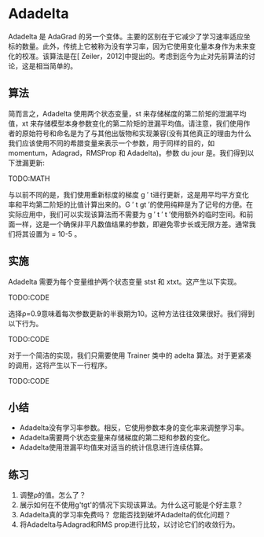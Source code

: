 

<!--
 * @version:
 * @Author:  StevenJokess https://github.com/StevenJokess
 * @Date: 2020-07-14 20:42:45
 * @LastEditors:  StevenJokess https://github.com/StevenJokess
 * @LastEditTime: 2020-08-05 23:03:26
 * @Description:MT, improve
 * @TODO::
 * @Reference:http://preview.d2l.ai/d2l-en/master/chapter_optimization/adadelta.html
 * https://zh.d2l.ai/chapter_optimization/adadelta.html
-->

# Adadelta

Adadelta 是 AdaGrad 的另一个变体。主要的区别在于它减少了学习速率适应坐标的数量。此外，传统上它被称为没有学习率，因为它使用变化量本身作为未来变化的校准。该算法是在[ Zeiler，2012]中提出的。考虑到迄今为止对先前算法的讨论，这是相当简单的。

## 算法

简而言之，Adadelta 使用两个状态变量，st 来存储梯度的第二阶矩的泄漏平均值，xt 来存储模型本身参数变化的第二阶矩的泄漏平均值。请注意，我们使用作者的原始符号和命名是为了与其他出版物和实现兼容(没有其他真正的理由为什么我们应该使用不同的希腊变量来表示一个参数，用于同样的目的，如 momentum，Adagrad，RMSProp 和 Adadelta)。参数 du jour 是。我们得到以下泄漏更新:

TODO:MATH

与以前不同的是，我们使用重新标度的梯度 g ′ t进行更新，这是用平均平方变化率和平均第二阶矩的比值计算出来的。G ′ t gt ′的使用纯粹是为了记号的方便。在实际应用中，我们可以实现该算法而不需要为 g ′ t ′ t ′使用额外的临时空间。和前面一样，这是一个确保非平凡数值结果的参数，即避免零步长或无限方差。通常我们将其设置为 = 10-5 。

## 实施

Adadelta 需要为每个变量维护两个状态变量 stst 和 xtxt。这产生以下实现。

TODO:CODE

选择ρ=0.9意味着每次参数更新的半衰期为10。这种方法往往效果很好。我们得到以下行为。

TODO:CODE

对于一个简洁的实现，我们只需要使用 Trainer 类中的 adelta 算法。对于更紧凑的调用，这将产生以下一行程序。

TODO:CODE

## 小结

* Adadelta没有学习率参数。相反，它使用参数本身的变化率来调整学习率。
* Adadelta需要两个状态变量来存储梯度的第二矩和参数的变化。
* Adadelta使用泄漏平均值来对适当的统计信息进行连续估算。

## 练习

1. 调整ρ的值。怎么了？
1. 展示如何在不使用g'tgt'的情况下实现该算法。为什么这可能是个好主意？
1. Adadelta真的学习率免费吗？ 您能否找到破坏Adadelta的优化问题？
1. 将Adadelta与Adagrad和RMS prop进行比较，以讨论它们的收敛行为。

